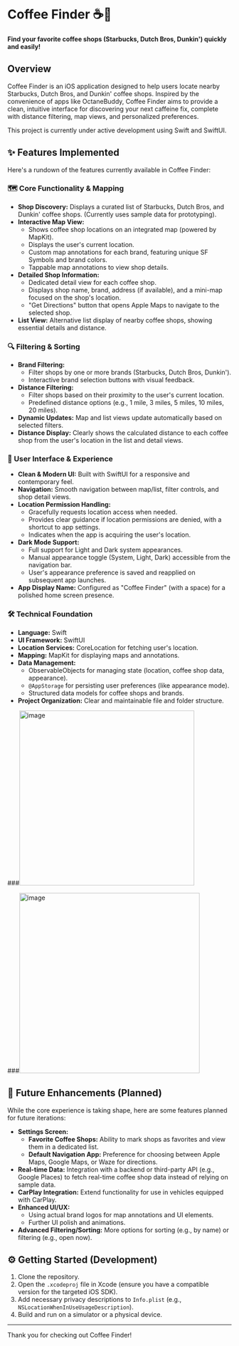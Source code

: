# Coffee Finder ☕️📍

**Find your favorite coffee shops (Starbucks, Dutch Bros, Dunkin') quickly and easily!**

## Overview

Coffee Finder is an iOS application designed to help users locate nearby Starbucks, Dutch Bros, and Dunkin' coffee shops. Inspired by the convenience of apps like OctaneBuddy, Coffee Finder aims to provide a clean, intuitive interface for discovering your next caffeine fix, complete with distance filtering, map views, and personalized preferences.

This project is currently under active development using Swift and SwiftUI.

## ✨ Features Implemented

Here's a rundown of the features currently available in Coffee Finder:

### 🗺️ Core Functionality & Mapping
* **Shop Discovery:** Displays a curated list of Starbucks, Dutch Bros, and Dunkin' coffee shops. (Currently uses sample data for prototyping).
* **Interactive Map View:**
    * Shows coffee shop locations on an integrated map (powered by MapKit).
    * Displays the user's current location.
    * Custom map annotations for each brand, featuring unique SF Symbols and brand colors.
    * Tappable map annotations to view shop details.
* **Detailed Shop Information:**
    * Dedicated detail view for each coffee shop.
    * Displays shop name, brand, address (if available), and a mini-map focused on the shop's location.
    * "Get Directions" button that opens Apple Maps to navigate to the selected shop.
* **List View:** Alternative list display of nearby coffee shops, showing essential details and distance.

### 🔍 Filtering & Sorting
* **Brand Filtering:**
    * Filter shops by one or more brands (Starbucks, Dutch Bros, Dunkin').
    * Interactive brand selection buttons with visual feedback.
* **Distance Filtering:**
    * Filter shops based on their proximity to the user's current location.
    * Predefined distance options (e.g., 1 mile, 3 miles, 5 miles, 10 miles, 20 miles).
* **Dynamic Updates:** Map and list views update automatically based on selected filters.
* **Distance Display:** Clearly shows the calculated distance to each coffee shop from the user's location in the list and detail views.

### 🎨 User Interface & Experience
* **Clean & Modern UI:** Built with SwiftUI for a responsive and contemporary feel.
* **Navigation:** Smooth navigation between map/list, filter controls, and shop detail views.
* **Location Permission Handling:**
    * Gracefully requests location access when needed.
    * Provides clear guidance if location permissions are denied, with a shortcut to app settings.
    * Indicates when the app is acquiring the user's location.
* **Dark Mode Support:**
    * Full support for Light and Dark system appearances.
    * Manual appearance toggle (System, Light, Dark) accessible from the navigation bar.
    * User's appearance preference is saved and reapplied on subsequent app launches.
* **App Display Name:** Configured as "Coffee Finder" (with a space) for a polished home screen presence.

### 🛠️ Technical Foundation
* **Language:** Swift
* **UI Framework:** SwiftUI
* **Location Services:** CoreLocation for fetching user's location.
* **Mapping:** MapKit for displaying maps and annotations.
* **Data Management:**
    * ObservableObjects for managing state (location, coffee shop data, appearance).
    * `@AppStorage` for persisting user preferences (like appearance mode).
    * Structured data models for coffee shops and brands.
* **Project Organization:** Clear and maintainable file and folder structure.

###<img width="393" alt="image" src="https://github.com/user-attachments/assets/1897ae82-1b69-4cc0-ac35-edfa441cf045" /> 

###<img width="405" alt="image" src="https://github.com/user-attachments/assets/98647e7e-31ae-4392-91c2-499c4571dba3" />






## 🚀 Future Enhancements (Planned)

While the core experience is taking shape, here are some features planned for future iterations:

* **Settings Screen:**
    * **Favorite Coffee Shops:** Ability to mark shops as favorites and view them in a dedicated list.
    * **Default Navigation App:** Preference for choosing between Apple Maps, Google Maps, or Waze for directions.
* **Real-time Data:** Integration with a backend or third-party API (e.g., Google Places) to fetch real-time coffee shop data instead of relying on sample data.
* **CarPlay Integration:** Extend functionality for use in vehicles equipped with CarPlay.
* **Enhanced UI/UX:**
    * Using actual brand logos for map annotations and UI elements.
    * Further UI polish and animations.
* **Advanced Filtering/Sorting:** More options for sorting (e.g., by name) or filtering (e.g., open now).

## ⚙️ Getting Started (Development)

1.  Clone the repository.
2.  Open the `.xcodeproj` file in Xcode (ensure you have a compatible version for the targeted iOS SDK).
3.  Add necessary privacy descriptions to `Info.plist` (e.g., `NSLocationWhenInUseUsageDescription`).
4.  Build and run on a simulator or a physical device.

---

Thank you for checking out Coffee Finder!
